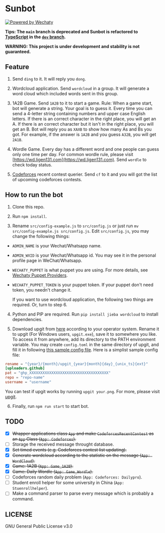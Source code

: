 # Sunbot

[![Powered by Wechaty](https://img.shields.io/badge/Powered%20By-Wechaty-brightgreen.svg)](https://github.com/wechaty/wechaty)

**Tips: The `main` branch is deprecated and Sunbot is refactored to [TypeScript](https://www.typescriptlang.org/) in the [`dev` branch](https://github.com/ligen131/Sunbot/tree/dev).**

**WARNING: This project is under development and stability is not guaranteed.**

## Feature

1. Send `ding` to it. It will reply you `dong`.

2. Wordcloud application. Send `wordcloud` in a group. It will generate a word cloud which included words sent in this group.

3. 1A2B Game. Send `1A2B` to it to start a game. Rule: When a game start, bot will generate a string. Your goal is to guess it. Every time you can send a 4-letter string containing numbers and upper case English letters. If there is an correct character in the right place, you will get an A. If there is an correct character but it isn't in the right place, you will get an B. Bot will reply you as `XAXB` to show how many As and Bs you got. For example, if the answer is `1A2B` and you guess `A32B`, you will get `2A1B`.
   
4. Wordle Game. Every day has a different word and one people can guess only one time per day. For common wordle rule, please visit [https://wd.ligen131.com](https://wd.ligen131.com). Send `wordle` to check today status.

5. [Codeforces](http://codeforces.com/) recent contest querier. Send `cf` to it and you will got the list of upcoming codeforces contests.

## How to run the bot

1. Clone this repo.

2. Run `npm install`.

3. Rename `src/config-example.js` to `src/config.js` or just run `mv src/config-example.js src/config.js`. Edit `src/config.js`, you may change the following things:

- `ADMIN_NAME` is your Wechat/Whatsapp name.
- `ADMIN_WXID` is your Wechat/Whatsapp id. You may see it in the personal profile page in WeChat/Whatsapp.
- `WECHATY_PUPPET` is what puppet you are using. For more details, see [Wechaty Puppet Providers](https://wechaty.js.org/docs/puppet-providers/).
- `WECHATY_PUPPET_TOKEN` is your puppet token. If your puppet don't need token, you needn't change it.

    If you want to use wordcloud application, the following two things are required. Or, turn to step 6.

4. Python and PIP are required. Run `pip install jieba wordcloud` to install dependencies.

5. Download upgit from [here](https://github.com/pluveto/upgit/releases) according to your operator system. Rename it to upgit (For Windows users, `upgit.exe`), save it to somewhere you like. To access it from anywhere, add its directory to the PATH environment variable. You may create `config.toml` in the same directory of upgit, and fill it in following [this sample config file](https://github.com/pluveto/upgit/blob/main/config.sample.toml). Here is a simplist sample config file:

```toml
rename = "{year}/{month}/upgit_{year}{month}{day}_{unix_ts}{ext}"
[uploaders.github]
pat = "ghp_XXXXXXXXXXXXXXXXXXXXXXXXXXXXXXXXXXXX"
repo = "repo-name"
username = "username"
```

   You can test if upgit works by running `upgit your.png`. For more, please visit [upgit](https://github.com/pluveto/upgit).


6. Finally, run `npm run start` to start bot.

## TODO

- [x] ~~Wrapper applications class `App` and make `CodeforcesRecentContest` as an `App` Class (`App: Codeforces`).~~
- [ ] Storage the received message throught database.
- [x] ~~Set timed events (e.g. Codeforces contest list updating).~~
- [x] ~~Generate wordcloud according to the statistic on the message (`App: WordCloud`).~~
- [x] ~~Game: 1A2B (`App: Game_1A2B`).~~
- [x] ~~Game: Daily Wordle (`App: Game_Wordle`).~~
- [ ] Codeforces random daily problem (`App: Codeforces: Dailypro`).
- [ ] Student enroll helper for some university in China (`App: Stuenrollhelper`).
- [ ] Make a command parser to parse every message which is probably a command.

## LICENSE

GNU General Public License v3.0